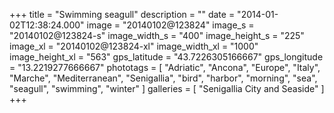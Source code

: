 +++
title = "Swimming seagull"
description = ""
date = "2014-01-02T12:38:24.000"
image = "20140102@123824"
image_s = "20140102@123824-s"
image_width_s = "400"
image_height_s = "225"
image_xl = "20140102@123824-xl"
image_width_xl = "1000"
image_height_xl = "563"
gps_latitude = "43.7226305166667"
gps_longitude = "13.2219277666667"
phototags = [ "Adriatic", "Ancona", "Europe", "Italy", "Marche", "Mediterranean", "Senigallia", "bird", "harbor", "morning", "sea", "seagull", "swimming", "winter" ]
galleries = [ "Senigallia City and Seaside" ]
+++
